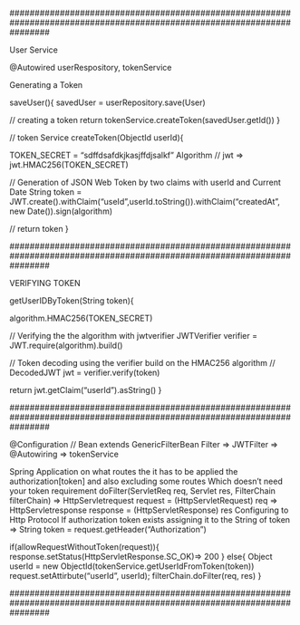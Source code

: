 
########################################################################################################################

User Service

@Autowired userRespository, tokenService

Generating a Token

saveUser(){ savedUser = userRepository.save(User)

// creating a token 
    return  tokenService.createToken(savedUser.getId())
}

// token Service createToken(ObjectId userId){

TOKEN_SECRET = “sdffdsafdkjkasjffdjsalkf”
Algorithm // jwt => jwt.HMAC256(TOKEN_SECRET)

// Generation of JSON Web Token by two claims with userId and Current Date
String token = JWT.create().withClaim(“useId”,userId.toString()).withClaim(“createdAt”, new Date()).sign(algorithm)

// return token 
}

########################################################################################################################

VERIFYING TOKEN

getUserIDByToken(String token){

algorithm.HMAC256(TOKEN_SECRET)

// Verifying the the algorithm with jwtverifier
JWTVerifier  verifier = JWT.require(algorithm).build()

// Token decoding using the verifier build on the HMAC256 algorithm
// DecodedJWT jwt = verifier.verify(token)

return jwt.getClaim(“userId”).asString()
}

########################################################################################################################

@Configuration // Bean extends GenericFilterBean Filter => JWTFilter => @Autowiring => tokenService

Spring Application on what routes the it has to be applied the authorization[token]
and also excluding some routes Which doesn’t need your token requirement
doFilter(ServletReq req, Servlet res, FilterChain filterChain) => HttpServletrequest request = (HttpServletRequest) req => HttpServletresponse response = (HttpServletResponse) res Configuring to Http Protocol
If authorization token exists assigning it to the String of token => String token = request.getHeader(“Authorization”)

if(allowRequestWithoutToken(request)){ response.setStatus(HttpServletResponse.SC_OK)=> 200 } else{ Object userId = new ObjectId(tokenService.getUserIdFromToken(token)) request.setAttirbute(“userId”, userId); filterChain.doFilter(req, res) }

########################################################################################################################











